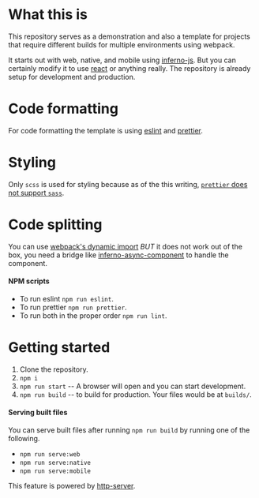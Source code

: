 <!-- @format -->

# What this is

This repository serves as a demonstration and also a template for projects that require different builds for multiple environments using webpack.

It starts out with web, native, and mobile using [inferno-js](https://github.com/infernojs/inferno). But you can certainly modify it to use [react](https://github.com/facebook/react) or anything really. The repository is already setup for development and production.

# Code formatting

For code formatting the template is using [eslint](https://github.com/eslint/eslint) and [prettier](https://github.com/prettier/prettier).

# Styling

Only `scss` is used for styling because as of the this writing, [`prettier` does not support `sass`](https://github.com/prettier/prettier/issues/4948).

# Code splitting

You can use [webpack's dynamic import](https://webpack.js.org/guides/code-splitting/#dynamic-imports) _BUT_ it does not work out of the box, you need a bridge like [inferno-async-component](https://github.com/aprilmintacpineda/inferno-async-component) to handle the component.

#### NPM scripts

- To run eslint `npm run eslint`.
- To run prettier `npm run prettier`.
- To run both in the proper order `npm run lint`.

# Getting started

1. Clone the repository.
2. `npm i`
3. `npm run start` -- A browser will open and you can start development.
4. `npm run build` -- to build for production. Your files would be at `builds/`.

#### Serving built files

You can serve built files after running `npm run build` by running one of the following.

- `npm run serve:web`
- `npm run serve:native`
- `npm run serve:mobile`

This feature is powered by [http-server](https://github.com/indexzero/http-server).
